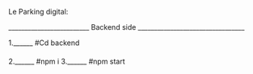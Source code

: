 Le Parking digital:

_________________________   Backend side _________________________________

1.______ #Cd backend 
####


2.______ #npm i 
3.______ #npm start
